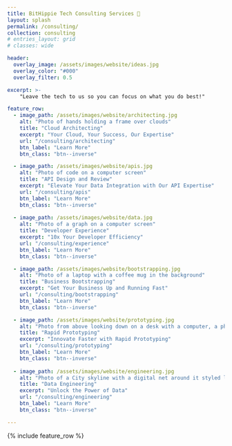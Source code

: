 ```yaml
---
title: BitHippie Tech Consulting Services 👋
layout: splash
permalink: /consulting/
collection: consulting
# entries_layout: grid
# classes: wide

header:
  overlay_image: /assets/images/website/ideas.jpg
  overlay_color: "#000"
  overlay_filter: 0.5

excerpt: >-
    "Leave the tech to us so you can focus on what you do best!"

feature_row:
  - image_path: /assets/images/website/architecting.jpg
    alt: "Photo of hands holding a frame over clouds"
    title: "Cloud Architecting"
    excerpt: "Your Cloud, Your Success, Our Expertise"
    url: "/consulting/architecting"
    btn_label: "Learn More"
    btn_class: "btn--inverse"

  - image_path: /assets/images/website/apis.jpg
    alt: "Photo of code on a computer screen"
    title: "API Design and Review"
    excerpt: "Elevate Your Data Integration with Our API Expertise"
    url: "/consulting/apis"
    btn_label: "Learn More"
    btn_class: "btn--inverse"
  
  - image_path: /assets/images/website/data.jpg
    alt: "Photo of a graph on a computer screen"
    title: "Developer Experience"
    excerpt: "10x Your Developer Efficiency"
    url: "/consulting/experience"
    btn_label: "Learn More"
    btn_class: "btn--inverse"

  - image_path: /assets/images/website/bootstrapping.jpg
    alt: "Photo of a laptop with a coffee mug in the background"
    title: "Business Bootstrapping"
    excerpt: "Get Your Business Up and Running Fast"
    url: "/consulting/bootstrapping"
    btn_label: "Learn More"
    btn_class: "btn--inverse"

  - image_path: /assets/images/website/prototyping.jpg
    alt: "Photo from above looking down on a desk with a computer, a phone, and some papers with designs"
    title: "Rapid Prototyping"
    excerpt: "Innovate Faster with Rapid Prototyping"
    url: "/consulting/prototyping"
    btn_label: "Learn More"
    btn_class: "btn--inverse"
  
  - image_path: /assets/images/website/engineering.jpg
    alt: "Photo of a City skyline with a digital net around it styled like a wormhole"
    title: "Data Engineering"
    excerpt: "Unlock the Power of Data"
    url: "/consulting/engineering"
    btn_label: "Learn More"
    btn_class: "btn--inverse"

---
```



{% include feature_row %}

<!-- 
# Services

## [Business Bootstrapping](/consulting/business-bootstrapping) 🥾


## [Cloud Architecting](/consulting/architecting) ☁️


## [API Design and Review](/consulting/apis) 💻


## Developer Experience
Data Science and Developer Experience are at the heart of what we do. We employ cutting-edge data science techniques to extract insights from your data, helping you make informed decisions. Additionally, we prioritize creating a seamless and productive developer experience, ensuring that your development team has the tools and support they need to excel.


## Rapid Prototyping
Our Rapid Prototyping service is all about bringing your ideas to life quickly and cost-effectively. We take your concept and transform it into a functional prototype that you can test and refine. This approach allows you to save time and resources by validating your ideas before committing to full-scale development.
 -->
